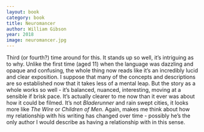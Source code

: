 ```yaml
---
layout: book
category: book
title: Neuromancer
author: William Gibson
year: 2018
image: neuromancer.jpg
---
```

Third (or fourth?) time around for this.  It stands up so well, it’s intriguing as to why.  Unlike the first time (aged 11) when the language was dazzling and opaque and confusing, the whole thing now reads like it’s an incredibly lucid and clear exposition.  I suppose that many of the concepts and descriptions are so established now that it takes less of a mental leap.  But the story as a whole works so well - it’s balanced, nuanced, interesting, moving at a sensible if brisk pace.  It’s actually clearer to me now than it ever was about how it could be filmed.  It’s not _Bladerunner_ and rain swept cities, it looks more like _The Wire_ or _Children of Men_.  Again, makes me think about how my relationship with his writing has changed over time - possibly he’s the only author I would describe as having a relationship with in this sense.
